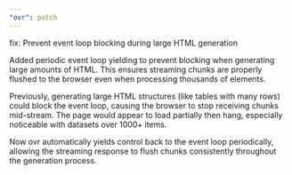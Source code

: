 ```yaml
---
"ovr": patch
---
```


fix: Prevent event loop blocking during large HTML generation

Added periodic event loop yielding to prevent blocking when generating large amounts of HTML. This ensures streaming chunks are properly flushed to the browser even when processing thousands of elements.

Previously, generating large HTML structures (like tables with many rows) could block the event loop, causing the browser to stop receiving chunks mid-stream. The page would appear to load partially then hang, especially noticeable with datasets over 1000+ items.

Now ovr automatically yields control back to the event loop periodically, allowing the streaming response to flush chunks consistently throughout the generation process.
